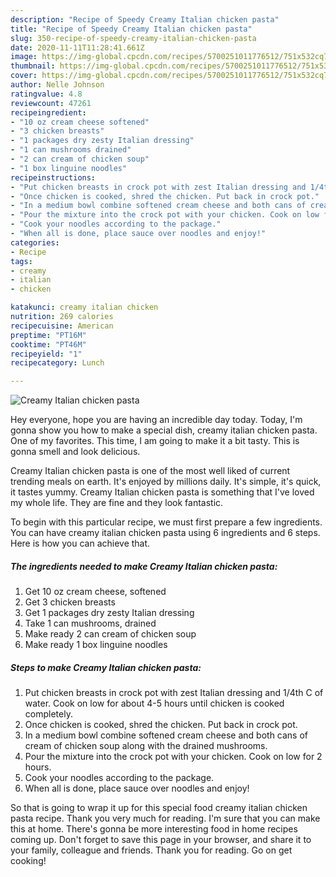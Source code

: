 ```yaml
---
description: "Recipe of Speedy Creamy Italian chicken pasta"
title: "Recipe of Speedy Creamy Italian chicken pasta"
slug: 350-recipe-of-speedy-creamy-italian-chicken-pasta
date: 2020-11-11T11:28:41.661Z
image: https://img-global.cpcdn.com/recipes/5700251011776512/751x532cq70/creamy-italian-chicken-pasta-recipe-main-photo.jpg
thumbnail: https://img-global.cpcdn.com/recipes/5700251011776512/751x532cq70/creamy-italian-chicken-pasta-recipe-main-photo.jpg
cover: https://img-global.cpcdn.com/recipes/5700251011776512/751x532cq70/creamy-italian-chicken-pasta-recipe-main-photo.jpg
author: Nelle Johnson
ratingvalue: 4.8
reviewcount: 47261
recipeingredient:
- "10 oz cream cheese softened"
- "3 chicken breasts"
- "1 packages dry zesty Italian dressing"
- "1 can mushrooms drained"
- "2 can cream of chicken soup"
- "1 box linguine noodles"
recipeinstructions:
- "Put chicken breasts in crock pot with zest Italian dressing and 1/4th C of water. Cook on low for about 4-5 hours until chicken is cooked completely."
- "Once chicken is cooked, shred the chicken. Put back in crock pot."
- "In a medium bowl combine softened cream cheese and both cans of cream of chicken soup along with the drained mushrooms."
- "Pour the mixture into the crock pot with your chicken. Cook on low for 2 hours."
- "Cook your noodles according to the package."
- "When all is done, place sauce over noodles and enjoy!"
categories:
- Recipe
tags:
- creamy
- italian
- chicken

katakunci: creamy italian chicken 
nutrition: 269 calories
recipecuisine: American
preptime: "PT16M"
cooktime: "PT46M"
recipeyield: "1"
recipecategory: Lunch

---
```



![Creamy Italian chicken pasta](https://img-global.cpcdn.com/recipes/5700251011776512/751x532cq70/creamy-italian-chicken-pasta-recipe-main-photo.jpg)

Hey everyone, hope you are having an incredible day today. Today, I'm gonna show you how to make a special dish, creamy italian chicken pasta. One of my favorites. This time, I am going to make it a bit tasty. This is gonna smell and look delicious.

Creamy Italian chicken pasta is one of the most well liked of current trending meals on earth. It's enjoyed by millions daily. It's simple, it's quick, it tastes yummy. Creamy Italian chicken pasta is something that I've loved my whole life. They are fine and they look fantastic.




To begin with this particular recipe, we must first prepare a few ingredients. You can have creamy italian chicken pasta using 6 ingredients and 6 steps. Here is how you can achieve that.

<!--inarticleads1-->

##### The ingredients needed to make Creamy Italian chicken pasta:

1. Get 10 oz cream cheese, softened
1. Get 3 chicken breasts
1. Get 1 packages dry zesty Italian dressing
1. Take 1 can mushrooms, drained
1. Make ready 2 can cream of chicken soup
1. Make ready 1 box linguine noodles




<!--inarticleads2-->

##### Steps to make Creamy Italian chicken pasta:

1. Put chicken breasts in crock pot with zest Italian dressing and 1/4th C of water. Cook on low for about 4-5 hours until chicken is cooked completely.
1. Once chicken is cooked, shred the chicken. Put back in crock pot.
1. In a medium bowl combine softened cream cheese and both cans of cream of chicken soup along with the drained mushrooms.
1. Pour the mixture into the crock pot with your chicken. Cook on low for 2 hours.
1. Cook your noodles according to the package.
1. When all is done, place sauce over noodles and enjoy!




So that is going to wrap it up for this special food creamy italian chicken pasta recipe. Thank you very much for reading. I'm sure that you can make this at home. There's gonna be more interesting food in home recipes coming up. Don't forget to save this page in your browser, and share it to your family, colleague and friends. Thank you for reading. Go on get cooking!
